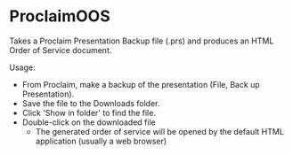 # ProclaimOOS
Takes a Proclaim Presentation Backup file (.prs) and produces an HTML Order of Service document.

Usage:
- From Proclaim, make a backup of the presentation (File, Back up Presentation). 
- Save the file to the Downloads folder.
- Click 'Show in folder' to find the file.
- Double-click on the downloaded file
	- The generated order of service will be opened by the default HTML application (usually a web browser)

